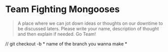 # Team Fighting Mongooses

> A place where we can jot down ideas or thoughts on our downtime to be discussed laters.
> Please write your name, description of thought and then explain if needed. Go Team!

// git checkout -b * name of the branch you wanna make *
